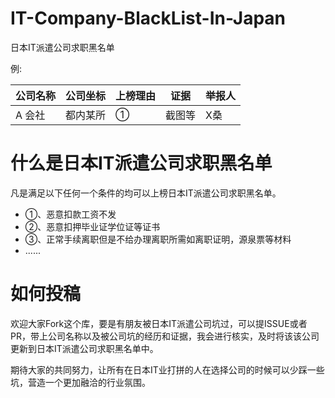 # IT-Company-BlackList-In-Japan
日本IT派遣公司求职黑名单

例:

|  公司名称 |  公司坐标  | 上榜理由  | 证据  | 举报人 | 
|  ----  | ----  |  ----  | ----  |  ----  | 
| A 会社  | 都内某所 | ① | 截图等 | X桑|


# 什么是日本IT派遣公司求职黑名单
凡是满足以下任何一个条件的均可以上榜日本IT派遣公司求职黑名单。

- ①、恶意扣款工资不发
- ②、恶意扣押毕业证学位证等证书
- ③、正常手续离职但是不给办理离职所需如离职证明，源泉票等材料
- ......

# 如何投稿
欢迎大家Fork这个库，要是有朋友被日本IT派遣公司坑过，可以提ISSUE或者PR，带上公司名称以及被公司坑的经历和证据，我会进行核实，及时将该该公司更新到日本IT派遣公司求职黑名单中。

期待大家的共同努力，让所有在日本IT业打拼的人在选择公司的时候可以少踩一些坑，营造一个更加融洽的行业氛围。
